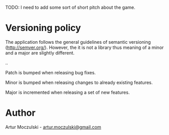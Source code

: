 TODO: I need to add some sort of short pitch about the game.

Versioning policy
===

The application follows the general guidelines of semantic versioning
(http://semver.org/). However, the it is not a library thus meaning of a minor
and a major are slightly different.

<major>.<minor>.<patch>

Patch is bumped when releasing bug fixes.

Minor is bumped when releasing changes to already existing features.

Major is incremented when releasing a set of new features.

Author
===

Artur Moczulski - artur.moczulski@gmail.com
